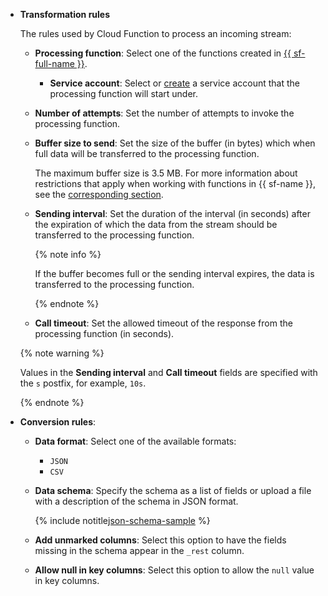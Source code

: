 
* **Transformation rules**

   The rules used by Cloud Function to process an incoming stream:

   * **Processing function**: Select one of the functions created in [{{ sf-full-name }}](../../functions/).

      
      * **Service account**: Select or [create](../../iam/operations/sa/create.md) a service account that the processing function will start under.


   * **Number of attempts**: Set the number of attempts to invoke the processing function.
   * **Buffer size to send**: Set the size of the buffer (in bytes) which when full data will be transferred to the processing function.

      The maximum buffer size is 3.5 MB. For more information about restrictions that apply when working with functions in {{ sf-name }}, see the [corresponding section](../../functions/concepts/limits.md).

   * **Sending interval**: Set the duration of the interval (in seconds) after the expiration of which the data from the stream should be transferred to the processing function.

      {% note info %}

      If the buffer becomes full or the sending interval expires, the data is transferred to the processing function.

      {% endnote %}

   * **Call timeout**: Set the allowed timeout of the response from the processing function (in seconds).

   {% note warning %}

   Values in the **Sending interval** and **Call timeout** fields are specified with the `s` postfix, for example, `10s`.

   {% endnote %}


* **Conversion rules**:

   * **Data format**: Select one of the available formats:
      * `JSON`
      * `CSV`

   * **Data schema**: Specify the schema as a list of fields or upload a file with a description of the schema in JSON format.

      {% include notitle[json-schema-sample](fields/common/ui/json-schema-sample.md) %}

   * **Add unmarked columns**: Select this option to have the fields missing in the schema appear in the `_rest` column.
   * **Allow null in key columns**: Select this option to allow the `null` value in key columns.
